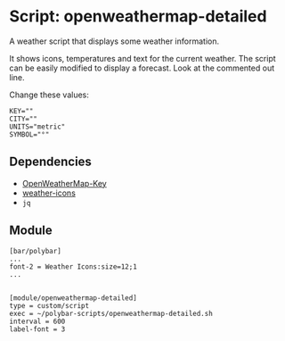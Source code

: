 # Script: openweathermap-detailed

A weather script that displays some weather information.

It shows icons, temperatures and text for the current weather. The script can be easily modified to display a forecast. Look at the commented out line.

Change these values:
```
KEY=""
CITY=""
UNITS="metric"
SYMBOL="°"
```


## Dependencies

* [OpenWeatherMap-Key](https://openweathermap.org/appid)
* [weather-icons](https://github.com/erikflowers/weather-icons)
* `jq`


## Module

```
[bar/polybar]
...
font-2 = Weather Icons:size=12;1
...


[module/openweathermap-detailed]
type = custom/script
exec = ~/polybar-scripts/openweathermap-detailed.sh
interval = 600
label-font = 3
```
